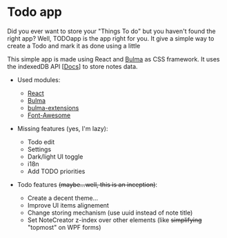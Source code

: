 # Todo app

Did you ever want to store your "Things To do" but you haven't found the right app?
Well, TODOapp is the app right for you. It give a simple way to create a Todo and mark it as done using a little

This simple app is made using React and [Bulma](https://bulma.io) as CSS framework.
It uses the indexedDB API [[Docs](https://developer.mozilla.org/en-US/docs/Web/API/IndexedDB_API)] to store notes data. 

- Used modules:
    - [React](https://reactjs.org/)
    - [Bulma](https://github.com/jgthms/bulma)
    - [bulma-extensions](https://github.com/wikiki/bulma-extensions)
    - [Font-Awesome](https://github.com/FortAwesome/Font-Awesome)

- Missing features (yes, I'm lazy):
    - Todo edit
    - Settings
    - Dark/light UI toggle
    - i18n
    - Add TODO priorities

- Todo features ~~(maybe...well, this is an inception)~~:
    - Create a decent theme...
    - Improve UI items alignement
    - Change storing mechanism (use uuid instead of note title)
    - Set NoteCreator z-index over other elements (like ~~simplifying~~ "topmost" on WPF forms)